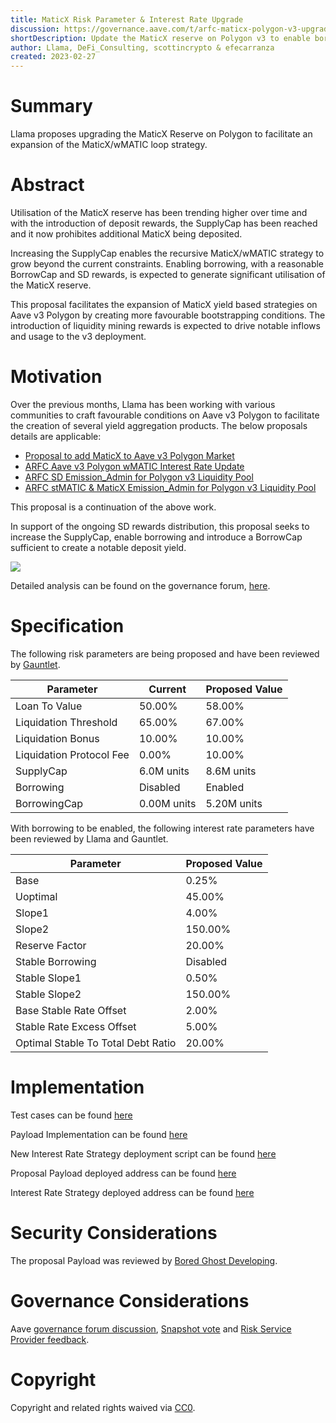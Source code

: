 ```yaml
---
title: MaticX Risk Parameter & Interest Rate Upgrade
discussion: https://governance.aave.com/t/arfc-maticx-polygon-v3-upgrade/11555
shortDescription: Update the MaticX reserve on Polygon v3 to enable borrowing, introduce a BorrowCap and increase the SupplyCap.
author: Llama, DeFi_Consulting, scottincrypto & efecarranza
created: 2023-02-27
---
```


# Summary

Llama proposes upgrading the MaticX Reserve on Polygon to facilitate an expansion of the MaticX/wMATIC loop strategy. 

# Abstract

Utilisation of the MaticX reserve has been trending higher over time and with the introduction of deposit rewards, the SupplyCap has been reached and it now prohibites additional MaticX being deposited.

Increasing the SupplyCap enables the recursive MaticX/wMATIC strategy to grow beyond the current constraints. Enabling borrowing, with a reasonable BorrowCap and SD rewards, is expected to generate significant utilisation of the MaticX reserve. 

This proposal facilitates the expansion of MaticX yield based strategies on Aave v3 Polygon by creating more favourable bootstrapping conditions. The introduction of liquidity mining rewards is expected to drive notable inflows and usage to the v3 deployment. 

# Motivation

Over the previous months, Llama has been working with various communities to craft favourable conditions on Aave v3 Polygon to facilitate the creation of several yield aggregation products. The below proposals details are applicable:

* [Proposal to add MaticX to Aave v3 Polygon Market](https://governance.aave.com/t/proposal-to-add-maticx-to-aave-v3-polygon-market/79950)
* [ARFC Aave v3 Polygon wMATIC Interest Rate Update](https://governance.aave.com/t/arfc-aave-v3-polygon-wmatic-interest-rate-update/10290)
* [ARFC SD Emission_Admin for Polygon v3 Liquidity Pool](https://governance.aave.com/t/arfc-sd-emission-admin-for-polygon-v3-liquidity-pool/10658)
* [ARFC stMATIC & MaticX Emission_Admin for Polygon v3 Liquidity Pool](https://governance.aave.com/t/arfc-stmatic-maticx-emission-admin-for-polygon-v3-liquidity-pool/10632)

This proposal is a continuation of the above work.

In support of the ongoing SD rewards distribution, this proposal seeks to increase the SupplyCap, enable borrowing and introduce a BorrowCap sufficient to create a notable deposit yield.

![](https://i.imgur.com/GSWOAxP.png)

Detailed analysis can be found on the governance forum, [here](https://governance.aave.com/t/arfc-maticx-polygon-v3-upgrade/11555).

# Specification

The following risk parameters are being proposed and have been reviewed by [Gauntlet](https://governance.aave.com/t/arfc-maticx-polygon-v3-upgrade/11555/6).

|Parameter|Current|Proposed Value|
| --- | --- |---|
|Loan To Value|50.00%|58.00%|
|Liquidation Threshold|65.00%|67.00%|
|Liquidation Bonus|10.00%|10.00%|
|Liquidation Protocol Fee|0.00%|10.00%|
|SupplyCap|6.0M units|8.6M units|
|Borrowing|Disabled|Enabled|
|BorrowingCap|0.00M units|5.20M units|

With borrowing to be enabled, the following interest rate parameters have been reviewed by Llama and Gauntlet.

|Parameter|Proposed Value|
| --- | --- |
|Base|0.25%|
|Uoptimal|45.00%|
|Slope1|4.00%|
|Slope2|150.00%|
|Reserve Factor|20.00%|
|Stable Borrowing |Disabled|
|Stable Slope1 |0.50%|
|Stable Slope2 |150.00%|
|Base Stable Rate Offset |2.00%|
|Stable Rate Excess Offset | 5.00%|
|Optimal Stable To Total Debt Ratio | 20.00%|

# Implementation

Test cases can be found [here](https://github.com/bgd-labs/aave-proposals/blob/master/src/test/polygon/AaveV3PolMaticXRiskParamsUpdatePayloadTest.t.sol)

Payload Implementation can be found [here](https://github.com/bgd-labs/aave-proposals/blob/master/src/contracts/polygon/AaveV3PolMaticXRiskParamsUpdatePayload.sol)

New Interest Rate Strategy deployment script can be found [here](https://github.com/llama-community/aave-interest-rate-strategy-deployer/tree/main/script)

Proposal Payload deployed address can be found [here](https://polygonscan.com/address/0x46a1b7d4a2920270c7eb2c2db4df2259a109bcb4)

Interest Rate Strategy deployed address can be found [here](https://polygonscan.com/address/0x6B434652E4C4e3e972f9F267982F05ae0fcc24b6)

# Security Considerations

The proposal Payload was reviewed by [Bored Ghost Developing](https://bgdlabs.com/).

# Governance Considerations

Aave [governance forum discussion](https://governance.aave.com/t/arfc-maticx-polygon-v3-upgrade/11555), [Snapshot vote](https://snapshot.org/#/aave.eth/proposal/0x8abe6a2ae1134d6886f460d6648dc3a5d2f789e1b94e78f496e7f5ec5ff38697) and [Risk Service Provider feedback](https://governance.aave.com/t/arfc-maticx-polygon-v3-upgrade/11555/6).

# Copyright

Copyright and related rights waived via [CC0](https://creativecommons.org/publicdomain/zero/1.0/).

